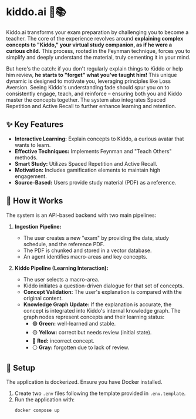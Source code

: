 # kiddo.ai 🤖📚

Kiddo.ai transforms your exam preparation by challenging you to become a teacher. The core of the experience revolves around **explaining complex concepts to "Kiddo," your virtual study companion, as if he were a curious child.** This process, rooted in the Feynman technique, forces you to simplify and deeply understand the material, truly cementing it in your mind.

But here's the catch: if you don't regularly explain things to Kiddo or help him review, **he starts to "forget" what you've taught him!** This unique dynamic is designed to motivate you, leveraging principles like Loss Aversion. Seeing Kiddo's understanding fade should spur you on to consistently engage, teach, and reinforce – ensuring both you and Kiddo master the concepts together. The system also integrates Spaced Repetition and Active Recall to further enhance learning and retention.

## ✨ Key Features

* **Interactive Learning:** Explain concepts to Kiddo, a curious avatar that wants to learn.
* **Effective Techniques:** Implements Feynman and "Teach Others" methods.
* **Smart Study:** Utilizes Spaced Repetition and Active Recall.
* **Motivation:** Includes gamification elements to maintain high engagement.
* **Source-Based:** Users provide study material (PDF) as a reference.

## 🔧 How it Works

The system is an API-based backend with two main pipelines:

1.  **Ingestion Pipeline:**
    * The user creates a new "exam" by providing the date, study schedule, and the reference PDF.
    * The PDF is chunked and stored in a vector database.
    * An agent identifies macro-areas and key concepts.

2.  **Kiddo Pipeline (Learning Interaction):**
    * The user selects a macro-area.
    * Kiddo initiates a question-driven dialogue for that set of concepts.
    * **Concept Validation:** The user's explanation is compared with the original content.
    * **Knowledge Graph Update:** If the explanation is accurate, the concept is integrated into Kiddo's internal knowledge graph. The graph nodes represent concepts and their learning status:
        * 🟢 **Green:** well-learned and stable.
        * 🟡 **Yellow:** correct but needs review (initial state).
        * 🔴 **Red:** incorrect concept.
        * ⚪ **Gray:** forgotten due to lack of review.

## 🚀 Setup

The application is dockerized. Ensure you have Docker installed.

1.  Create two `.env` files following the template provided in `.env.template`.
2.  Run the application with:
    ```bash
    docker compose up
    ```